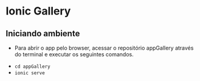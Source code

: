 # Ionic Gallery

## Iniciando ambiente

- Para abrir o app pelo browser, acessar o repositório appGallery através do terminal e executar os seguintes comandos.

* `cd appGallery`
* `ionic serve`
